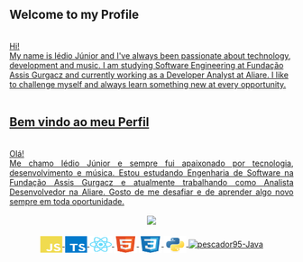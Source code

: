 ## Welcome to my Profile
<div align="ustify">
   
   <a href="https://www.linkedin.com/in/i%C3%A9dio-jo%C3%A3o-carabolante-j%C3%BAnior-734b2653/?locale=en_US">
      </br>
      Hi!<br/>
My name is Iédio Júnior and I've always been passionate about technology, development and music. I am studying Software Engineering at Fundação Assis Gurgacz 
and currently working as a Developer Analyst at Aliare. I like to challenge myself and always learn something new at every opportunity.</div>
      <br/>
   
   ## Bem vindo ao meu Perfil
   <div align="justify">
    
   <a href="https://www.linkedin.com/in/i%C3%A9dio-jo%C3%A3o-carabolante-j%C3%BAnior-734b2653">
      </br>
      Olá!</br>
Me chamo Iédio Júnior e sempre fui apaixonado por tecnologia, desenvolvimento e música. Estou estudando Engenharia de Software na Fundação Assis Gurgacz e atualmente trabalhando como Analista Desenvolvedor na Aliare. Gosto de me desafiar e de aprender algo novo sempre em toda oportunidade.</div>
      </br> 
      
 
  <div align="center">
   <a href="https://github.com/pescador95">
  <img height="180em" src="https://github-readme-stats.vercel.app/api?username=pescador95&show_icons=true&theme=radical&include_all_commits=true&count_private=true" />
    <!--img height="180em" src="https://github-readme-stats.vercel.app/api/top-langs/?username=pescador95&layout=compact&langs_count=7&theme=radical"/-->
      </div>
        
<div style="display: inline_block" align="center"><br>
  <img align="center" alt="pescador95-Js" height="30" width="40" src="https://raw.githubusercontent.com/devicons/devicon/master/icons/javascript/javascript-plain.svg">
  <img align="center" alt="pescador95-Ts" height="30" width="40" src="https://raw.githubusercontent.com/devicons/devicon/master/icons/typescript/typescript-plain.svg">
  <img align="center" alt="pescador95-React" height="30" width="40" src="https://raw.githubusercontent.com/devicons/devicon/master/icons/react/react-original.svg">
  <img align="center" alt="pescador95-HTML" height="30" width="40" src="https://raw.githubusercontent.com/devicons/devicon/master/icons/html5/html5-original.svg">
  <img align="center" alt="pescador95-CSS" height="30" width="40" src="https://raw.githubusercontent.com/devicons/devicon/master/icons/css3/css3-original.svg">
  <img align="center" alt="pescador95-Python" height="30" width="40" src="https://raw.githubusercontent.com/devicons/devicon/master/icons/python/python-original.svg">
  <img align="center" alt="pescador95-Java" height="30" width="40" src="https://cdn.jsdelivr.net/gh/devicons/devicon/icons/java/java-original.svg">
</div>
 
